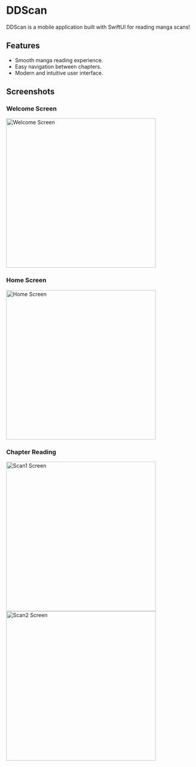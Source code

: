 # DDScan

DDScan is a mobile application built with SwiftUI for reading manga scans!

## Features
- Smooth manga reading experience.
- Easy navigation between chapters.
- Modern and intuitive user interface.

## Screenshots


### Welcome Screen
<img src="assets/welcome.png" alt="Welcome Screen" width="400px">

### Home Screen
<img src="assets/home.png" alt="Home Screen" width="400px">

### Chapter Reading
<img src="assets/scan1.png" alt="Scan1 Screen" width="400px">
<img src="assets/scan2.png" alt="Scan2 Screen" width="400px">
